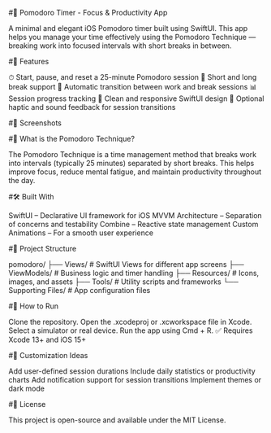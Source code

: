 #🍅 Pomodoro Timer - Focus & Productivity App

A minimal and elegant iOS Pomodoro timer built using SwiftUI. This app helps you manage your time effectively using the Pomodoro Technique — breaking work into focused intervals with short breaks in between.

#🚀 Features

⏱ Start, pause, and reset a 25-minute Pomodoro session
🌿 Short and long break support
🔄 Automatic transition between work and break sessions
📊 Session progress tracking
🎨 Clean and responsive SwiftUI design
🔔 Optional haptic and sound feedback for session transitions

#📱 Screenshots


#🧠 What is the Pomodoro Technique?

The Pomodoro Technique is a time management method that breaks work into intervals (typically 25 minutes) separated by short breaks. This helps improve focus, reduce mental fatigue, and maintain productivity throughout the day.

#🛠️ Built With

SwiftUI – Declarative UI framework for iOS
MVVM Architecture – Separation of concerns and testability
Combine – Reactive state management
Custom Animations – For a smooth user experience

#🧪 Project Structure

pomodoro/
├── Views/              # SwiftUI Views for different app screens
├── ViewModels/         # Business logic and timer handling
├── Resources/          # Icons, images, and assets
├── Tools/              # Utility scripts and frameworks
└── Supporting Files/   # App configuration files

#🧩 How to Run

Clone the repository.
Open the .xcodeproj or .xcworkspace file in Xcode.
Select a simulator or real device.
Run the app using Cmd + R.
✅ Requires Xcode 13+ and iOS 15+

#🧼 Customization Ideas

Add user-defined session durations
Include daily statistics or productivity charts
Add notification support for session transitions
Implement themes or dark mode

#📄 License

This project is open-source and available under the MIT License.

